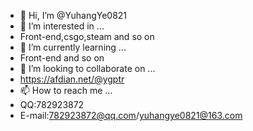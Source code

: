 - 👋 Hi, I’m @YuhangYe0821
- 👀 I’m interested in ...
- Front-end,csgo,steam and so on
- 🌱 I’m currently learning ...
- Front-end and so on
- 💞️ I’m looking to collaborate on ...
- https://afdian.net/@ygptr
- 📫 How to reach me ...
- QQ:782923872
- E-mail:782923872@qq.com/yuhangye0821@163.com

<!---
YuhangYe0821/YuhangYe0821 is a ✨ special ✨ repository because its `README.md` (this file) appears on your GitHub profile.
You can click the Preview link to take a look at your changes.
--->
